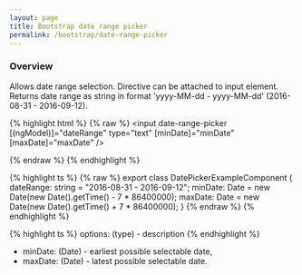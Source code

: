 ```yaml
---
layout: page
title: Bootstrap date range picker
permalink: /bootstrap/date-range-picker
---
```



### Overview
Allows date range selection. 
Directive can be attached to input element.
Returns date range as string in format 'yyyy-MM-dd - yyyy-MM-dd' (2016-08-31 - 2016-09-12). 

{% highlight html %}
{% raw %}
<input date-range-picker 
    [(ngModel)]="dateRange"
    type="text"
    [minDate]="minDate"
    [maxDate]="maxDate" />
    
{% endraw %}
{% endhighlight %}

{% highlight ts %}
{% raw %}
export class DatePickerExampleComponent {
    dateRange: string = "2016-08-31 - 2016-09-12";
    minDate: Date = new Date(new Date().getTime() - 7 * 86400000);
    maxDate: Date = new Date(new Date().getTime() + 7 * 86400000);
}
{% endraw %}
{% endhighlight %}

{% highlight ts %}
options: (type) - description
{% endhighlight %}

* minDate: (Date) - earliest possible selectable date, 
* maxDate: (Date) - latest possible selectable date.